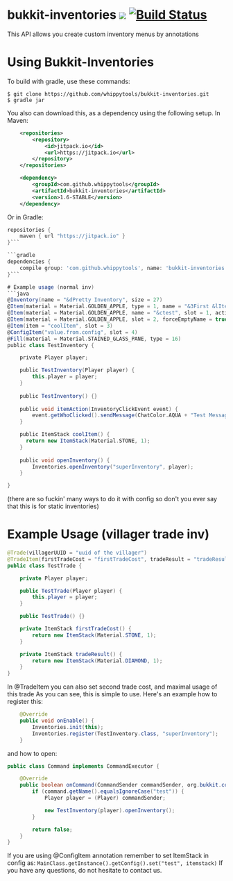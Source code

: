 # bukkit-inventories [![](https://jitpack.io/v/whippytools/bukkit-inventories.svg)](https://jitpack.io/#whippytools/bukkit-inventories) [![Build Status](https://travis-ci.org/whippytools/bukkit-inventories.svg?branch=master)](https://travis-ci.org/whippytools/bukkit-inventories)
This API allows you create custom inventory menus by annotations

# Using Bukkit-Inventories
To build with gradle, use these commands:
```shell
$ git clone https://github.com/whippytools/bukkit-inventories.git
$ gradle jar
```
You also can download this, as a dependency using the following setup.
In Maven:
```xml
	<repositories>
		<repository>
		    <id>jitpack.io</id>
		    <url>https://jitpack.io</url>
		</repository>
	</repositories>
```

```xml
	<dependency>
	    <groupId>com.github.whippytools</groupId>
	    <artifactId>bukkit-inventories</artifactId>
	    <version>1.6-STABLE</version>
	</dependency>
```
Or in Gradle:
```gradle
repositories {
    maven { url "https://jitpack.io" }
}```

```gradle
dependencies {
    compile group: 'com.github.whippytools', name: 'bukkit-inventories', version: '1-6-STABLE'
}```

# Example usage (normal inv)
```java
@Inventory(name = "&dPretty Inventory", size = 27)
@Item(material = Material.GOLDEN_APPLE, type = 1, name = "&3First &lItem", lore = {"&9AUUUU", "&kAUUU"}, slot = 0)
@Item(material = Material.GOLDEN_APPLE, name = "&ctest", slot = 1, action = "itemAction")
@Item(material = Material.GOLDEN_APPLE, slot = 2, forceEmptyName = true, forceEmptyLore = true)
@Item(item = "coolItem", slot = 3)
@ConfigItem("value.from.config", slot = 4)
@Fill(material = Material.STAINED_GLASS_PANE, type = 16)
public class TestInventory {

    private Player player;

    public TestInventory(Player player) {
        this.player = player;
    }
    
    public TestInventory() {}
    
    public void itemAction(InventoryClickEvent event) {
        event.getWhoClicked().sendMessage(ChatColor.AQUA + "Test Message!!");
    }

    public ItemStack coolItem() {
      return new ItemStack(Material.STONE, 1);
    }
    
    public void openInventory() {
        Inventories.openInventory("superInventory", player);
    }

}
```
(there are so fuckin' many ways to do it with config so don't you ever say that this is for static inventories)

# Example Usage (villager trade inv)
```java
@Trade(villagerUUID = "uuid of the villager")
@TradeItem(firstTradeCost = "firstTradeCost", tradeResult = "tradeResult")
public class TestTrade {

    private Player player;

    public TestTrade(Player player) {
        this.player = player;
    }

    public TestTrade() {}

    private ItemStack firstTradeCost() {
        return new ItemStack(Material.STONE, 1);
    }

    private ItemStack tradeResult() {
        return new ItemStack(Material.DIAMOND, 1);
    }
}
```
In @TradeItem you can also set second trade cost, and maximal usage of this trade
As you can see, this is simple to use. Here's an example how to register this:
```java
    @Override
    public void onEnable() {
        Inventories.init(this);
        Inventories.register(TestInventory.class, "superInventory");
    }
```
and how to open:
```java
public class Command implements CommandExecutor {

    @Override
    public boolean onCommand(CommandSender commandSender, org.bukkit.command.Command command, String s, String[] strings) {
        if (command.getName().equalsIgnoreCase("test")) {
            Player player = (Player) commandSender;

            new TestInventory(player).openInventory();
        }

        return false;
    }
}
```
If you are using @ConfigItem annotation remember to set ItemStack in config as: `MainClass.getInstance().getConfig().set("test", itemstack)`
If you have any questions, do not hesitate to contact us.